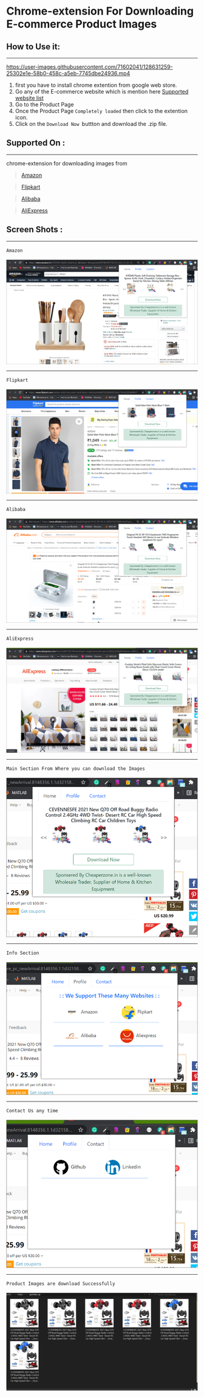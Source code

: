 # Chrome-extension For Downloading E-commerce Product Images




## How to Use it:

---

https://user-images.githubusercontent.com/71602041/128631259-25302e1e-58b0-458c-a5eb-7745dbe24936.mp4


1. first you have to install chrome extention from google web store.
2. Go any of the E-commerce website which is mention here [Supported website list](#supported-on)
3. Go to the Product Page
4. Once the Product Page `Completely loaded` then click to the extention icon.
5. Click on the `Download Now `buttton and download the .zip file.

## Supported On :

---

chrome-extension for downloading images from

> [Amazon](https://www.amazon.in)

> [Flipkart](https://www.flipkart.com)

> [Alibaba](https://www.alibaba.com)

> [AliExpress](https://www.aliExpress.com)

## Screen Shots :

---

`Amazon`
<br /><br />
<img src="./ss/1.png">

---

`Flipkart`
<br /><br />
<img src="./ss/2.png">

---

`Alibaba`
<br /><br />
<img src="./ss/3.png">

---

`AliExpress`
<br /><br />
<img src="./ss/4.png">

---

`Main Section From Where you can download the Images`
<br /><br />
<img src="./ss/5.png">

---

`Info Section`
<br /><br />
<img src="./ss/6.png">

---

`Contact Us any time`
<br /><br />
<img src="./ss/7.png">

---

`Product Images are download Successfully`
<br /><br />
<img src="./ss/8.png">
